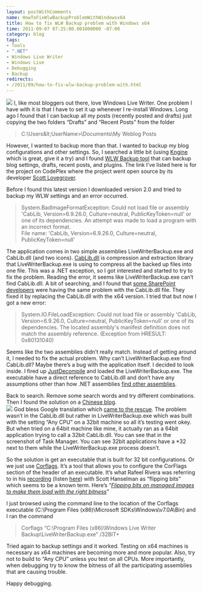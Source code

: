 ```yaml
---
layout: postWithComments
name: HowToFixWlwBackupProblemWithWindowsx64
title: How to fix WLW Backup problem with Windows x64
time: 2011-09-07 07:25:00.001000000 -07:00
category: blog
tags:
- Tools
- ".NET"
- Windows Live Writer
- Windows Live
- Debugging
- Backup
redirects:
- /2011/09/how-to-fix-wlw-backup-problem-with.html
---
```

<img class="imageOnRight" src="{{ site.blogImagesFolder }}{{ page.name }}/Windows_Live_Writer_logo.png">
I, like most bloggers out there, love Windows Live Writer. One problem I have with it is that I have to set it up whenever I re-install Windows. Long ago I found that I can backup all my posts (recently posted and drafts) just copying the two folders “Drafts” and “Recent Posts” from the folder  

> C:\Users\&lt;UserName&gt;\Documents\My Weblog Posts

However, I wanted to backup more than that. I wanted to backup my blog configurations and other settings. So, I searched a little bit (using [Kngine](http://www.kngine.com/) which is great, give it a try) and I found [WLW Backup tool](http://wlwbackup.codeplex.com/) that can backup blog settings, drafts, recent posts, and plugins. The link I’ve listed here is for the project on CodePlex where the project went open source by its developer [Scott Lovegrover](http://scottisafool.wordpress.com/).

Before I found this latest version I downloaded version 2.0 and tried to backup my WLW settings and an error occurred.  

> System.BadImageFormatException: Could not load file or assembly 'CabLib, Version=6.9.26.0, Culture=neutral, PublicKeyToken=null' or one of its dependencies. An attempt was made to load a program with an incorrect format.  
> File name: 'CabLib, Version=6.9.26.0, Culture=neutral, PublicKeyToken=null'

The application comes in two simple assemblies LiveWriterBackup.exe and CabLib.dll (and two icons). [CabLib.dll](http://www.codeproject.com/KB/files/CABCompressExtract.aspx) is compression and extraction library that LiveWriterBackup.exe is using to compress all the backed up files into one file. This was a .NET exception, so I got interested and started to try to fix the problem. Reading the error, it seems like LiveWriterBackup.exe can’t find CabLib.dll. A bit of searching, and I found that [some SharePoint developers](http://sharepoint400.blogspot.com/2011/02/could-not-load-file-or-assembly-cablib.html) were having the same problem with the CabLib.dll file. They fixed it by replacing the CabLib.dll with the x64 version. I tried that but now I got a new error:  

> System.IO.FileLoadException: Could not load file or assembly 'CabLib, Version=6.9.26.0, Culture=neutral, PublicKeyToken=null' or one of its dependencies. The located assembly's manifest definition does not match the assembly reference. (Exception from HRESULT: 0x80131040)

Seems like the two assemblies didn’t really match. Instead of getting around it, I needed to fix the actual problem. Why can’t LiveWriterBackup.exe find CabLib.dll? Maybe there’s a bug with the application itself. I decided to look inside. I fired up [JustDecompile](http://www.telerik.com/products/decompiler.aspx) and loaded the LiveWriterBackup.exe. The executable have a direct reference to CabLib.dll and don’t have any assumptions other than how .NET assemblies [find other assemblies](http://msdn.microsoft.com/en-us/library/15hyw9x3%28v=VS.100%29.aspx).

Back to search. Remove some search words and try different combinations. Then I found the solution on a [Chinese blog](http://www.cnblogs.com/atfield/archive/2009/04/03/1429286.html).  
<img class="imageOnRight" src="{{ site.blogImagesFolder }}{{ page.name }}/clip_image006[4].jpg">
God bless Google translation which [came to the rescue](http://translate.google.com/translate?sl=zh-CN&amp;tl=en&amp;js=n&amp;prev=_t&amp;hl=en&amp;ie=UTF-8&amp;layout=2&amp;eotf=1&amp;u=http%3A%2F%2Fwww.cnblogs.com%2Fatfield%2Farchive%2F2009%2F04%2F03%2F1429286.html). The problem wasn’t in the CabLib.dll but rather in LiveWriterBackup.exe which was built with the setting “Any CPU” on a 32bit machine so all it’s testing went okey. But when tried on a 64bit machine like mine, it actually ran as a 64bit application trying to call a 32bit CabLib.dll. You can see that in the screenshot of Task Manager. You can see 32bit applications have a *32 next to them while the LiveWriterBackup.exe process doesn’t.

So the solution is get an executable that is built for 32 bit configurations. Or we just use [Corflags](http://msdn.microsoft.com/en-us/library/ms164699%28VS.80%29.aspx). It’s a tool that allows you to configure the CorFlags section of the header of an executable. It’s what Rafeel Rivera was referring to in his [recording](http://www.hanselman.com/blog/HanselminutesPodcastEpisodeRollup273Through280GlimpseJavaScriptKinectScriptPolyGlotAzureWindowsAndGraphDatabases.aspx) (listen [here](http://www.hanselminutes.com/default.aspx?showID=299)) with Scott Hanselman as “flipping bits” which seems to be a known term. Here’s “_[Flipping bits on managed images to make them load with the right bitness](http://blogs.msdn.com/b/joshwil/archive/2005/05/06/415191.aspx)_”  

I just browsed using the command line to the location of the Corflags executable (C:\Program Files (x86)\Microsoft SDKs\Windows\v7.0A\Bin) and I ran the command  

> Corflags “C:\Program Files (x86)\Windows Live Writer Backup\LiveWriterBackup.exe” /32BIT+

Tried again to backup settings and it worked. Testing on x64 machines is necessary as x64 machines are becoming more and more popular. Also, try not to build to “Any CPU” unless you test on all CPUs. More importantly, when debugging try to know the bitness of all the participating assemblies that are causing trouble.

Happy debugging.
